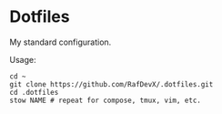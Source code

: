 # Dotfiles

My standard configuration.

Usage:
```
cd ~
git clone https://github.com/RafDevX/.dotfiles.git
cd .dotfiles
stow NAME # repeat for compose, tmux, vim, etc.
```
